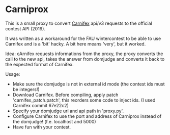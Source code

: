 # Carniprox

This is a small proxy to convert [Carnifex](https://github.com/TPolzer/Carnifex) api/v3 requests to the official contest API (2019).

It was written as a workaround for the FAU wintercontest to be able to use Carnifex and is a 'bit' hacky. A bit here means 'very', but it worked.

Idea: cArnifex requests informations from the proxy, the proxy converts the call to the new api, takes the answer from domjudge and converts it back to the expected format of Carnifex.

Usage:
 - Make sure the domjudge is not in external id mode (the contest ids must be integers!)
 - Download Carnifex. Before compiling, apply patch 'carnifex_patch.patch', this reorders some code to inject ids. (I used Carnifex commit 67e22c2)
 - Specify your domjudge url and api path in 'proxy.py'.
 - Configure Carnifex to use the port and address of Carniprox instead of the domjudge! (f.e. localhost and 5000)
 - Have fun with your contest.
